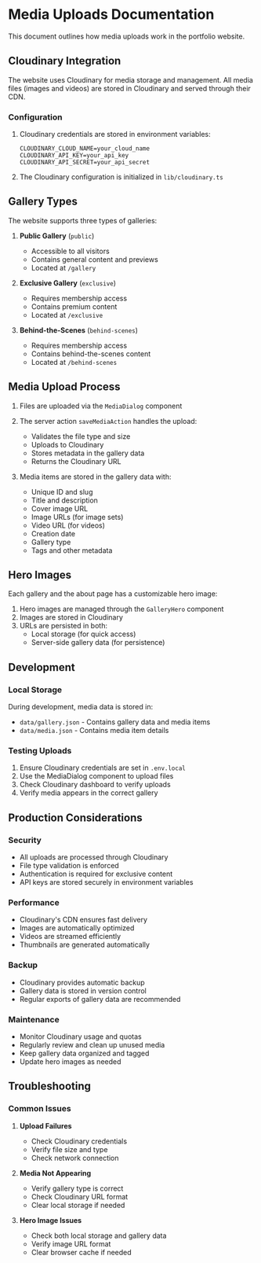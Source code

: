 # Media Uploads Documentation

This document outlines how media uploads work in the portfolio website.

## Cloudinary Integration

The website uses Cloudinary for media storage and management. All media files (images and videos) are stored in Cloudinary and served through their CDN.

### Configuration

1. Cloudinary credentials are stored in environment variables:
   ```
   CLOUDINARY_CLOUD_NAME=your_cloud_name
   CLOUDINARY_API_KEY=your_api_key
   CLOUDINARY_API_SECRET=your_api_secret
   ```

2. The Cloudinary configuration is initialized in `lib/cloudinary.ts`

## Gallery Types

The website supports three types of galleries:

1. **Public Gallery** (`public`)
   - Accessible to all visitors
   - Contains general content and previews
   - Located at `/gallery`

2. **Exclusive Gallery** (`exclusive`)
   - Requires membership access
   - Contains premium content
   - Located at `/exclusive`

3. **Behind-the-Scenes** (`behind-scenes`)
   - Requires membership access
   - Contains behind-the-scenes content
   - Located at `/behind-scenes`

## Media Upload Process

1. Files are uploaded via the `MediaDialog` component
2. The server action `saveMediaAction` handles the upload:
   - Validates the file type and size
   - Uploads to Cloudinary
   - Stores metadata in the gallery data
   - Returns the Cloudinary URL

3. Media items are stored in the gallery data with:
   - Unique ID and slug
   - Title and description
   - Cover image URL
   - Image URLs (for image sets)
   - Video URL (for videos)
   - Creation date
   - Gallery type
   - Tags and other metadata

## Hero Images

Each gallery and the about page has a customizable hero image:

1. Hero images are managed through the `GalleryHero` component
2. Images are stored in Cloudinary
3. URLs are persisted in both:
   - Local storage (for quick access)
   - Server-side gallery data (for persistence)

## Development

### Local Storage

During development, media data is stored in:
- `data/gallery.json` - Contains gallery data and media items
- `data/media.json` - Contains media item details

### Testing Uploads

1. Ensure Cloudinary credentials are set in `.env.local`
2. Use the MediaDialog component to upload files
3. Check Cloudinary dashboard to verify uploads
4. Verify media appears in the correct gallery

## Production Considerations

### Security
- All uploads are processed through Cloudinary
- File type validation is enforced
- Authentication is required for exclusive content
- API keys are stored securely in environment variables

### Performance
- Cloudinary's CDN ensures fast delivery
- Images are automatically optimized
- Videos are streamed efficiently
- Thumbnails are generated automatically

### Backup
- Cloudinary provides automatic backup
- Gallery data is stored in version control
- Regular exports of gallery data are recommended

### Maintenance
- Monitor Cloudinary usage and quotas
- Regularly review and clean up unused media
- Keep gallery data organized and tagged
- Update hero images as needed

## Troubleshooting

### Common Issues

1. **Upload Failures**
   - Check Cloudinary credentials
   - Verify file size and type
   - Check network connection

2. **Media Not Appearing**
   - Verify gallery type is correct
   - Check Cloudinary URL format
   - Clear local storage if needed

3. **Hero Image Issues**
   - Check both local storage and gallery data
   - Verify image URL format
   - Clear browser cache if needed
